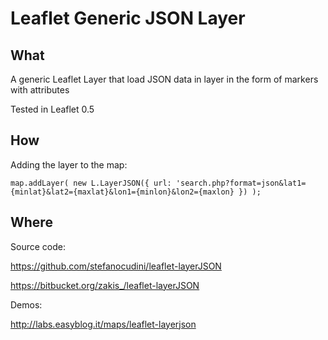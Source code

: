 Leaflet Generic JSON Layer
============

What
------

A generic Leaflet Layer that load JSON data in layer in the form of markers with attributes

Tested in Leaflet 0.5

How
------

Adding the layer to the map:

```
map.addLayer( new L.LayerJSON({ url: 'search.php?format=json&lat1={minlat}&lat2={maxlat}&lon1={minlon}&lon2={maxlon} }) );

```

Where
------

Source code:

https://github.com/stefanocudini/leaflet-layerJSON

https://bitbucket.org/zakis_/leaflet-layerJSON


Demos:

http://labs.easyblog.it/maps/leaflet-layerjson

